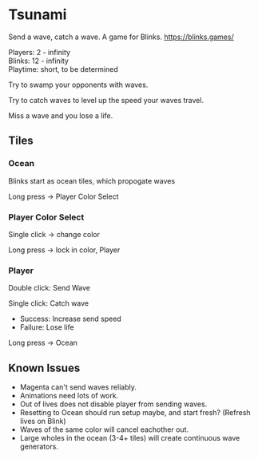 # Tsunami

Send a wave, catch a wave. A game for Blinks. https://blinks.games/

Players: 2 - infinity  
Blinks: 12 - infinity  
Playtime: short, to be determined

Try to swamp your opponents with waves.

Try to catch waves to level up the speed your waves travel.

Miss a wave and you lose a life.

## Tiles

### Ocean

Blinks start as ocean tiles, which propogate waves

Long press -> Player Color Select

### Player Color Select

Single click -> change color

Long press -> lock in color, Player

### Player

Double click: Send Wave

Single click: Catch wave

- Success: Increase send speed
- Failure: Lose life

Long press -> Ocean

## Known Issues

- Magenta can't send waves reliably.
- Animations need lots of work.
- Out of lives does not disable player from sending waves.
- Resetting to Ocean should run setup maybe, and start fresh? (Refresh lives on Blink)
- Waves of the same color will cancel eachother out.
- Large wholes in the ocean (3-4+ tiles) will create continuous wave generators.
